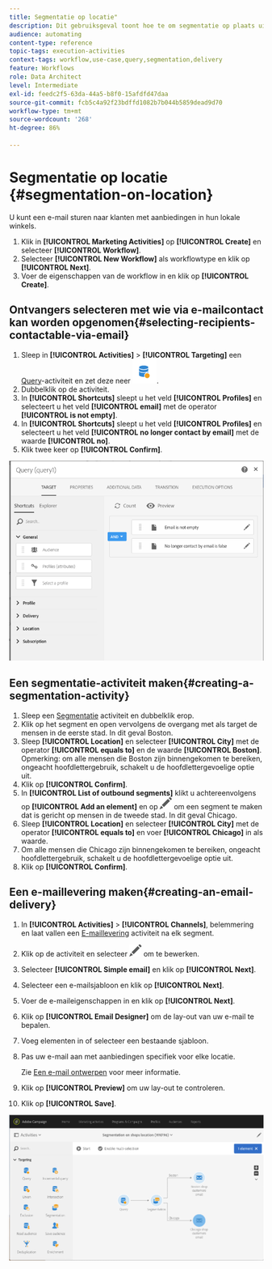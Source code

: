 ```yaml
---
title: Segmentatie op locatie"
description: Dit gebruiksgeval toont hoe te om segmentatie op plaats uit te voeren.
audience: automating
content-type: reference
topic-tags: execution-activities
context-tags: workflow,use-case,query,segmentation,delivery
feature: Workflows
role: Data Architect
level: Intermediate
exl-id: feedc2f5-63da-44a5-b8f0-15afdfd47daa
source-git-commit: fcb5c4a92f23bdffd1082b7b044b5859dead9d70
workflow-type: tm+mt
source-wordcount: '268'
ht-degree: 86%

---
```


# Segmentatie op locatie {#segmentation-on-location}

U kunt een e-mail sturen naar klanten met aanbiedingen in hun lokale winkels.

1. Klik in **[!UICONTROL Marketing Activities]** op **[!UICONTROL Create]** en selecteer **[!UICONTROL Workflow]**.
1. Selecteer **[!UICONTROL New Workflow]** als workflowtype en klik op **[!UICONTROL Next]**.
1. Voer de eigenschappen van de workflow in en klik op **[!UICONTROL Create]**.

## Ontvangers selecteren met wie via e-mailcontact kan worden opgenomen{#selecting-recipients-contactable-via-email}

1. Sleep in **[!UICONTROL Activities]** > **[!UICONTROL Targeting]** een [Query](../../automating/using/query.md)-activiteit en zet deze neer ![](assets/query.png).
1. Dubbelklik op de activiteit.
1. In **[!UICONTROL Shortcuts]** sleept u het veld **[!UICONTROL Profiles]** en selecteert u het veld **[!UICONTROL email]** met de operator **[!UICONTROL is not empty]**.
1. In **[!UICONTROL Shortcuts]** sleept u het veld **[!UICONTROL Profiles]** en selecteert u het veld **[!UICONTROL no longer contact by email]** met de waarde **[!UICONTROL no]**.
1. Klik twee keer op **[!UICONTROL Confirm]**.

![](assets/wf-complement-query.png)

## Een segmentatie-activiteit maken{#creating-a-segmentation-activity}

1. Sleep een [Segmentatie](../../automating/using/segmentation.md) activiteit en dubbelklik erop.
1. Klik op het segment en open vervolgens de overgang met als target de mensen in de eerste stad. In dit geval Boston.
1. Sleep **[!UICONTROL Location]** en selecteer **[!UICONTROL City]** met de operator **[!UICONTROL equals to]** en de waarde **[!UICONTROL Boston]**.
Opmerking: om alle mensen die Boston zijn binnengekomen te bereiken, ongeacht hoofdlettergebruik, schakelt u de hoofdlettergevoelige optie uit.
1. Klik op **[!UICONTROL Confirm]**.
1. In **[!UICONTROL List of outbound segments]** klikt u achtereenvolgens op **[!UICONTROL Add an element]** en op ![](assets/edit_darkgrey-24px.png) om een segment te maken dat is gericht op mensen in de tweede stad. In dit geval Chicago.
1. Sleep **[!UICONTROL Location]** en selecteer **[!UICONTROL City]** met de operator **[!UICONTROL equals to]** en voer **[!UICONTROL Chicago]** in als waarde.
1. Om alle mensen die Chicago zijn binnengekomen te bereiken, ongeacht hoofdlettergebruik, schakelt u de hoofdlettergevoelige optie uit.
1. Klik op **[!UICONTROL Confirm]**.

## Een e-maillevering maken{#creating-an-email-delivery}

1. In **[!UICONTROL Activities]** > **[!UICONTROL Channels]**, belemmering en laat vallen een [E-maillevering](../../automating/using/email-delivery.md) activiteit na elk segment.
1. Klik op de activiteit en selecteer ![](assets/edit_darkgrey-24px.png) om te bewerken.
1. Selecteer **[!UICONTROL Simple email]** en klik op **[!UICONTROL Next]**.
1. Selecteer een e-mailsjabloon en klik op **[!UICONTROL Next]**.
1. Voer de e-maileigenschappen in en klik op **[!UICONTROL Next]**.
1. Klik op **[!UICONTROL Email Designer]** om de lay-out van uw e-mail te bepalen.
1. Voeg elementen in of selecteer een bestaande sjabloon.
1. Pas uw e-mail aan met aanbiedingen specifiek voor elke locatie.

   Zie [Een e-mail ontwerpen](../../designing/using/designing-from-scratch.md#designing-an-email-content-from-scratch) voor meer informatie.

1. Klik op **[!UICONTROL Preview]** om uw lay-out te controleren.
1. Klik op **[!UICONTROL Save]**.

![](assets/wf-segmentation-location.png)
